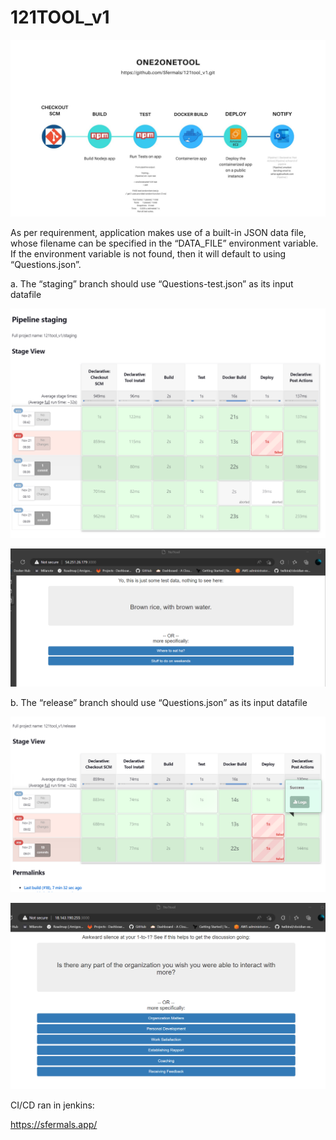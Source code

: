 # 121TOOL_v1

![Screenshot](1.jpg)

As per requirenment, application makes use of a built-in JSON data file, whose filename can be
specified in the “DATA_FILE” environment variable. If the environment variable is not
found, then it will default to using “Questions.json”.

a. The “staging” branch should use “Questions-test.json” as its input
datafile

![Screenshot](s.png)

![Screenshot](quest-test.png)


b. The “release” branch should use “Questions.json” as its input datafile

![Screenshot](r.png)

![Screenshot](ques.png)

CI/CD ran in jenkins:

https://sfermals.app/


